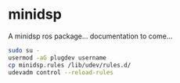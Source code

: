 # minidsp
A minidsp ros package... documentation to come...

```bash
sudo su -
usermod -aG plugdev username
cp minidsp.rules /lib/udev/rules.d/
udevadm control --reload-rules
```